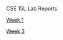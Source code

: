 CSE 15L Lab Reports 

[Week 1](https://emmaz12.github.io/CSE-15L-Lab-Reports/Lab_Report_1/CSE-15L-Week-1-Lab-Report.html)

[Week 3](https://emmaz12.github.io/CSE-15L-Lab-Reports/Lab_Report_2/Week_3_Writeup.html)






